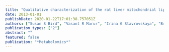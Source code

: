 ```yaml
---
title: "Qualitative characterization of the rat liver mitochondrial lipidome using LC--MS profiling and high energy collisional dissociation (HCD) all ion fragmentation"
date: 2013-01-01
publishDate: 2020-01-22T17:01:38.757051Z
authors: ["Susan S Bird", "Vasant R Marur", "Irina G Stavrovskaya", "Bruce S Kristal"]
publication_types: ["2"]
abstract: ""
featured: false
publication: "*Metabolomics*"
---
```


